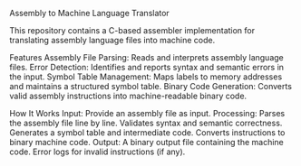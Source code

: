 Assembly to Machine Language Translator 

This repository contains a C-based assembler implementation for translating assembly language files into machine code.

Features
Assembly File Parsing: Reads and interprets assembly language files.
Error Detection: Identifies and reports syntax and semantic errors in the input.
Symbol Table Management: Maps labels to memory addresses and maintains a structured symbol table.
Binary Code Generation: Converts valid assembly instructions into machine-readable binary code.

How It Works
Input: Provide an assembly file as input.
Processing:
Parses the assembly file line by line.
Validates syntax and semantic correctness.
Generates a symbol table and intermediate code.
Converts instructions to binary machine code.
Output:
A binary output file containing the machine code.
Error logs for invalid instructions (if any).

